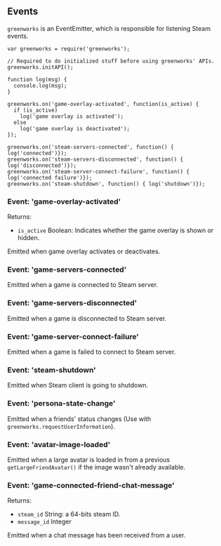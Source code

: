 ## Events

`greenworks` is an EventEmitter, which is responsible for listening Steam events.

```
var greenworks = require('greenworks');

// Required to do initialized stuff before using greenworks' APIs.
greenworks.initAPI();

function log(msg) {
  console.log(msg);
}

greenworks.on('game-overlay-activated', function(is_active) {
  if (is_active)
    log('game overlay is activated');
  else
    log('game overlay is deactivated');
});

greenworks.on('steam-servers-connected', function() { log('connected')});
greenworks.on('steam-servers-disconnected', function() { log('disconnected')});
greenworks.on('steam-server-connect-failure', function() { log('connected failure')});
greenworks.on('steam-shutdown', function() { log('shutdown')});
```

### Event: 'game-overlay-activated'

Returns:
  * `is_active` Boolean:  Indicates whether the game overlay is shown or hidden.

Emitted when game overlay activates or deactivates.

### Event: 'game-servers-connected'

Emitted when a game is connected to Steam server.

### Event: 'game-servers-disconnected'

Emitted when a game is disconnected to Steam server.

### Event: 'game-server-connect-failure'

Emitted when a game is failed to connect to Steam server.

### Event: 'steam-shutdown'

Emitted when Steam client is going to shutdown.

### Event: 'persona-state-change'

Emitted when a friends' status changes (Use with
`greenworks.requestUserInformation`).

### Event: 'avatar-image-loaded'

Emitted when a large avatar is loaded in from a previous
`getLargeFriendAvatar()` if the image wasn't already available.

### Event: 'game-connected-friend-chat-message'

Returns:
* `steam_id` String: a 64-bits steam ID.
* `message_id` Integer

Emitted when a chat message has been received from a user.
